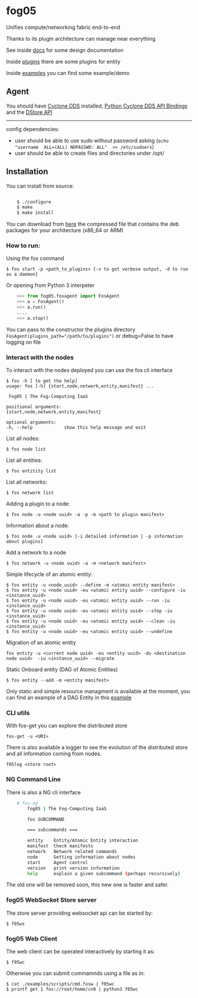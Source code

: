 # fog05


Unifies compute/networking fabric end-to-end

Thanks to its plugin architecture can manage near everything

See inside [docs](https://github.com/atolab/fog05_docs/tree/master/docs) for some design documentation

Inside [plugins](./plugins) there are some plugins for entity

Inside [examples](./examples) you can find some example/demo



## Agent

You should have [Cyclone DDS](https://github.com/atolab/cdds) installed, [Python Cyclone DDS API Bindings](https://github.com/atolab/python-cdds) and the [DStore API](https://github.com/atolab/python-dstore)



---

config dependencies:

- user should be able to use sudo without password asking (`echo "username  ALL=(ALL) NOPASSWD: ALL"  >> /etc/sudoers`)
- user should be able to create files and directories under /opt/

## Installation

You can install from source:


```bash

    $ ./configure
    $ make
    $ make install

```


You can download from [here](https://drive.google.com/open?id=1gfLtGMm76Z5SirOQHAjovz75DrkAqmEH)
the compressed file that contains the deb packages for your architecture (x86_64 or ARM)



### How to run:


Using the fos command
    
    $ fos start -p <path_to_plugins> [-v to get verbose output, -d to run as a daemon]


Or opening from Python 3 interpeter

```python
    >>> from fog05.fosagent import FosAgent
    >>> a = FosAgent()
    >>> a.run()
    ....
    >>> a.stop()
```    


You can pass to the constructor the plugins directory `FosAgent(plugins_path="/path/to/plugins")`
or debug=False to have logging on file

    

### Interact with the nodes


To interact with the nodes deployed you can use the fos cli interface

    $ fos -h [ to get the help]
    usage: fos [-h] {start,node,network,entity,manifest} ...

     Fog05 | The Fog-Computing IaaS

    positional arguments:
    {start,node,network,entity,manifest}

    optional arguments:
    -h, --help            show this help message and exit
    
List all nodes:

    $ fos node list
    
List all entities:

    $ fos entitity list
    
List all networks:

    $ fos network list
    
Adding a plugin to a node:


    $ fos node -u <node uuid> -a -p -m <path to plugin manifest>

Information about a node:

    $ fos node -u <node uuid> [-i detailed information | -p information about plugins]

Add a network to a node

    $ fos network -u <node uuid> -a -m <network manifest>


Simple lifecycle of an atomic entity:

    $ fos entity -u <node_uuid> --define -m <atomic entity manifest>
    $ fos entity -u <node uuid> -eu <atomic entity uuid> --configure -iu <instance_uuid>
    $ fos entity -u <node uuid> -eu <atomic entity uuid> --run -iu <instance_uuid>
    $ fos entity -u <node uuid> -eu <atomic entity uuid> --stop -iu <instance_uuid>
    $ fos entity -u <node uuid> -eu <atomic entity uuid> --clean -iu <instance_uuid>
    $ fos entity -u <node uuid> -eu <atomic entity uuid> --undefine
    
Migration of an atomic entity

    fos entity -u <current node uuid> -eu <entity uuid> -du <destination node uuid>  -iu <instance_uuid> --migrate
    
Static Onboard entity (DAG of Atomic Entities)

    $ fos entity --add -m <entity manifest>

Only static and simple resource managment is available at the moment, you can find an example of a DAG Entity in this [example](./examples/manifest/example_entity.json)

### CLI utils

With fos-get you can explore the distributed store

    fos-get -u <URI>

There is also available a logger to see the evolution of the distributed store and all information coming from nodes.

    f05log <store root>
    
    
    
### NG Command Line

There is also a NG cli interface

```bash
    # fos-ng 
        fog05 | The Fog-Computing IaaS

        fos SUBCOMMAND

        === subcommands ===

        entity    Entity/Atomic Entity interaction
        manifest  Check manifests
        network   Network related commands
        node      Getting information about nodes
        start     Agent control
        version   print version information
        help      explain a given subcommand (perhaps recursively)

```

The old one will be removed soon, this new one is faster and safer.


### fog05 WebSocket Store server

The store server providing websocket api can be started by:

    $ f05ws    
    
    
### fog05 Web Client

The web client can be operated interactively by starting it as:

    $ f05wc

Otherwise you can submit commamnds using a file as in:

    $ cat ./examples/scripts/cmd.fosw | f05wc
    $ printf get 1 fos://root/home/cn0 | python3 f05wc
